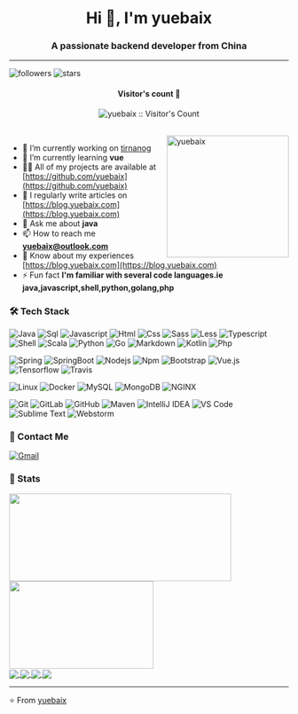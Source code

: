 <h1 align="center">Hi 👋, I'm yuebaix</h1>
<h3 align="center">A passionate backend developer from China</h3>

---

![followers](https://img.shields.io/github/followers/yuebaix?style=social)
![stars](https://img.shields.io/github/stars/yuebaix?style=social)

<h4 align="center">Visitor's count 👀</h4>
<p align="center"><img src="https://profile-counter.glitch.me/{yuebaix}/count.svg" alt="yuebaix :: Visitor's Count" /></p>
<br/>
<img align="right" height="220px" src="https://z3.ax1x.com/2021/09/05/hfeVFU.gif" alt="yuebaix" />

- 🔭 I’m currently working on [tirnanog](https://github.com/yuebaix/tirnanog)
- 🌱 I’m currently learning **vue**
- 👨‍💻 All of my projects are available at [https://github.com/yuebaix](https://github.com/yuebaix)
- 📝 I regularly write articles on [https://blog.yuebaix.com](https://blog.yuebaix.com)
- 💬 Ask me about **java**
- 📫 How to reach me **yuebaix@outlook.com**
- 📄 Know about my experiences [https://blog.yuebaix.com](https://blog.yuebaix.com)
- ⚡ Fun fact **I'm familiar with several code languages.ie java,javascript,shell,python,golang,php**

### 🛠 Tech Stack

![Java](http://img.shields.io/badge/-Java-e8892f?style=flat-square&logo=java&logoColor=white)
![Sql](http://img.shields.io/badge/-Sql-00758f?style=flat-square&logo=Mysql&logoColor=white)
![Javascript](http://img.shields.io/badge/-Javascript-fcd400?style=flat-square&logo=javascript&logoColor=black)
![Html](http://img.shields.io/badge/-Html-e24c27?style=flat-square&logo=html5&logoColor=white)
![Css](http://img.shields.io/badge/-Css-2a65f1?style=flat-square&logo=css3&logoColor=white)
![Sass](http://img.shields.io/badge/-Sass-cc6699?style=flat-square&logo=sass&logoColor=white)
![Less](http://img.shields.io/badge/-Less-254c7d?style=flat-square&logo=less&logoColor=white)
![Typescript](http://img.shields.io/badge/-Typescript-3178c6?style=flat-square&logo=typescript&logoColor=white)
![Shell](http://img.shields.io/badge/-Shell-c9c9c9?style=flat-square&logo=gnu-bash&logoColor=white)
![Scala](http://img.shields.io/badge/-Scala-dd3734?style=flat-square&logo=scala&logoColor=white)
![Python](http://img.shields.io/badge/-Python-346e9e?style=flat-square&logo=python&logoColor=white)
![Go](http://img.shields.io/badge/-Go-69d7e4?style=flat-square&logo=go&logoColor=white)
![Markdown](http://img.shields.io/badge/-Markdown-white?style=flat-square&logo=markdown&logoColor=black)
![Kotlin](http://img.shields.io/badge/-Kotlin-7f52ff?style=flat-square&logo=kotlin&logoColor=white)
![Php](http://img.shields.io/badge/-Php-767bb3?style=flat-square&logo=php&logoColor=white)

![Spring](http://img.shields.io/badge/-Spring-6DB33F?style=flat-square&logo=spring&logoColor=ffffff)
![SpringBoot](https://img.shields.io/badge/-Springboot-black?style=flat&logo=spring)
![Nodejs](https://img.shields.io/badge/-Nodejs-339933?style=flat-square&logo=Node.js&logoColor=ffffff)
![Npm](https://img.shields.io/badge/-npm-CB3837?style=flat-square&logo=npm)
![Bootstrap](https://img.shields.io/badge/-Bootstrap-563D7C?style=flat-square&logo=Bootstrap)
![Vue.js](https://img.shields.io/badge/-Vuejs-black?style=flat-square&logo=vue.js)
![Tensorflow](https://img.shields.io/badge/-Tensorflow-gray?style=flat&logo=tensorflow)
![Travis](https://img.shields.io/badge/-Travis-red?style=flat&logo=travis)

![Linux](https://img.shields.io/badge/-Linux-222222?style=flat&logo=linux&logoColor=FCC624)
![Docker](https://img.shields.io/badge/-Docker-black?style=flat-square&logo=docker)
![MySQL](https://img.shields.io/badge/-MySQL-black?style=flat-square&logo=mysql)
![MongoDB](https://img.shields.io/badge/-MongoDB-black?style=flat-square&logo=mongodb)
![NGINX](http://img.shields.io/badge/-NGINX-269539?style=flat-square&logo=nginx&logoColor=ffffff)

![Git](https://img.shields.io/badge/-Git-F05032?style=flat-square&logo=git&logoColor=white)
![GitLab](https://img.shields.io/badge/-GitLab-FCA121?style=flat-square&logo=gitlab)
![GitHub](https://img.shields.io/badge/-GitHub-181717?style=flat-square&logo=github)
![Maven](http://img.shields.io/badge/-Maven-1565c0?style=flat-square&logo=apache-maven)
![IntelliJ IDEA](http://img.shields.io/badge/-IntelliJ%20IDEA-000000?style=flat-square&logo=intellij-idea&logoColor=ffffff)
![VS Code](http://img.shields.io/badge/-VS%20Code-007ACC?style=flat-square&logo=visual-studio-code&logoColor=ffffff)
![Sublime Text](http://img.shields.io/badge/-Sublime%20Text-3C4858?style=flat-square&logo=sublime-text)
![Webstorm](http://img.shields.io/badge/-Webstorm-3C4858?style=flat-square&logo=webstorm)

### 💬 Contact Me

[![Gmail](https://img.shields.io/badge/-yuebaix@outlook.com-c14438?style=for-the-badge&logo=Gmail&logoColor=white)](mailto:yuebaix@outlook.com)

### 🚦 Stats

<div>
  <span><img align="center" width="400px" height="158px" src="https://github-readme-stats.vercel.app/api?username=yuebaix&theme=highcontrast&show_icons=true" /></span>
  <span><img align="center" width="260px" height="158px" src="https://github-readme-stats.vercel.app/api/top-langs/?username=yuebaix&theme=highcontrast&layout=compact&langs_count=10" /></span>
</div>
<div>
  <a href="https://github.com/yuebaix/tirnanog">
    <img align="center" src="https://github-readme-stats.vercel.app/api/pin/?username=yuebaix&theme=highcontrast&repo=tirnanog" />
  </a>
  <a href="https://github.com/yuebaix/pangu">
    <img align="center" src="https://github-readme-stats.vercel.app/api/pin/?username=yuebaix&theme=highcontrast&repo=pangu" />
  </a>
  <a href="https://github.com/yuebaix/hongjun">
    <img align="center" src="https://github-readme-stats.vercel.app/api/pin/?username=yuebaix&theme=highcontrast&repo=hongjun" />
  </a>
<a href="https://github.com/yuebaix/luya">
    <img align="center" src="https://github-readme-stats.vercel.app/api/pin/?username=yuebaix&theme=highcontrast&repo=luya" />
  </a>
</div>

---
⭐️ From [yuebaix](https://github.com/yuebaix)